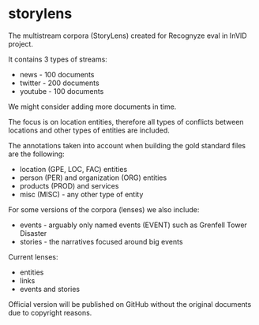 # storylens

The multistream corpora (StoryLens) created for Recognyze eval in InVID project.

It contains 3 types of streams: 

* news - 100 documents
* twitter - 200 documents
* youtube - 100 documents

We might consider adding more documents in time.

The focus is on location entities, therefore all types of conflicts between locations
and other types of entities are included.

The annotations taken into account when building the gold standard files are the following:
* location (GPE, LOC, FAC) entities
* person (PER) and organization (ORG) entities
* products (PROD) and services 
* misc (MISC) - any other type of entity

For some versions of the corpora (lenses) we also include:
* events - arguably only named events (EVENT) such as Grenfell Tower Disaster
* stories - the narratives focused around big events

Current lenses:
* entities
* links
* events and stories


Official version will be published on GitHub without the original documents due to copyright reasons.
